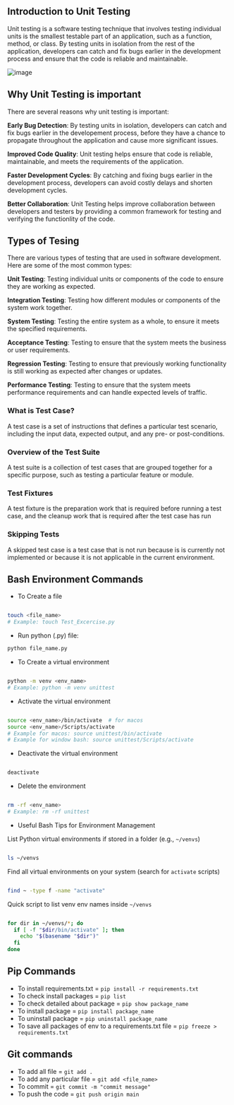 ## Introduction to Unit Testing

Unit testing is a software testing technique that involves testing individual units is the smallest testable part of an application, such as a function, method, or class. By testing units in isolation from the rest of the application, developers can catch and fix bugs earlier in the development process and ensure that the code is reliable and maintainable.

![image](https://github.com/user-attachments/assets/a244664f-74c2-4682-b211-7dc216dc636d)


## Why Unit Testing is important

There are several reasons why unit testing is important:

**Early Bug Detection**: By testing units in isolation, developers can catch and fix bugs earlier in the developement process, before they have a chance to propagate throughout the application and cause more significant issues.

**Improved Code Quality**: Unit testing helps ensure that code is reliable, maintainable, and meets the requirements of the application.

**Faster Development Cycles**: By catching and fixing bugs earlier in the development process, developers can avoid costly delays and shorten development cycles.

**Better Collaboration**: Unit Testing helps improve collaboration between developers and testers by providing a common framework for testing and verifying the functionlity of the code.


## Types of Tesing

There are various types of testing that are used in software development. Here are some of the most common types:

**Unit Testing**: Testing individual  units or components of the code to ensure they are working as expected.

**Integration Testing**: Testing how different modules or components of the system work together.

**System Testing**: Testing the entire system as a whole, to ensure it meets the specified requirements.

**Acceptance Testing**: Testing to ensure that the system meets the business or user requirements.

**Regression Testing**: Testing to ensure that previously working functionality is still working as expected after changes or updates.

**Performance Testing**: Testing to ensure that the system meets performance requirements and can handle expected levels of traffic.

### What is Test Case?

A test case is a set of instructions that defines a particular test scenario, including the input data, expected output, and any pre- or post-conditions.

### Overview of the Test Suite

A test suite is a collection of test cases that are grouped together for a specific purpose, such as testing a particular feature or module.

### Test Fixtures

A test fixture is the preparation work that is required before running a test case, and the cleanup work that is required after the test case has run


### Skipping Tests

A skipped test case is a test case that is not run because is is currently not implemented or because it is not applicable in the current environment.


## Bash Environment Commands

- To Create a file

```bash

touch <file_name>
# Example: touch Test_Excercise.py
```

- Run python (.py) file:

```bash
python file_name.py

```

- To Create a virtual environment

```bash

python -m venv <env_name>
# Example: python -m venv unittest
```

- Activate the virtual environment

```bash

source <env_name>/bin/activate  # for macos
source <env_name>/Scripts/activate
# Example for macos: source unittest/bin/activate
# Example for window bash: source unittest/Scripts/activate
```
- Deactivate the virtual environment

```bash

deactivate
```

- Delete the environment

```bash

rm -rf <env_name>
# Example: rm -rf unittest
```

- Useful Bash Tips for Environment Management

List Python virtual environments if stored in a folder (e.g., `~/venvs`)

```bash

ls ~/venvs
```

Find all virtual environments on your system (search for `activate` scripts)

```bash

find ~ -type f -name "activate"
```

Quick script to list venv env names inside `~/venvs`

```bash

for dir in ~/venvs/*; do
  if [ -f "$dir/bin/activate" ]; then
    echo "$(basename "$dir")"
  fi
done
```

## Pip Commands

- To install requirements.txt = `pip install -r requirements.txt`
- To check install packages = `pip list`
- To check detailed about package = `pip show package_name`
- To install package = `pip install package_name`
- To uninstall package = `pip uninstall package_name`
- To save all packages of env to a requirements.txt file = `pip freeze > requirements.txt`

## Git commands

- To add all file = `git add .`
- To add any particular file = `git add <file_name>`
- To commit = `git commit -m "commit message"`
- To push the code = `git push origin main`
